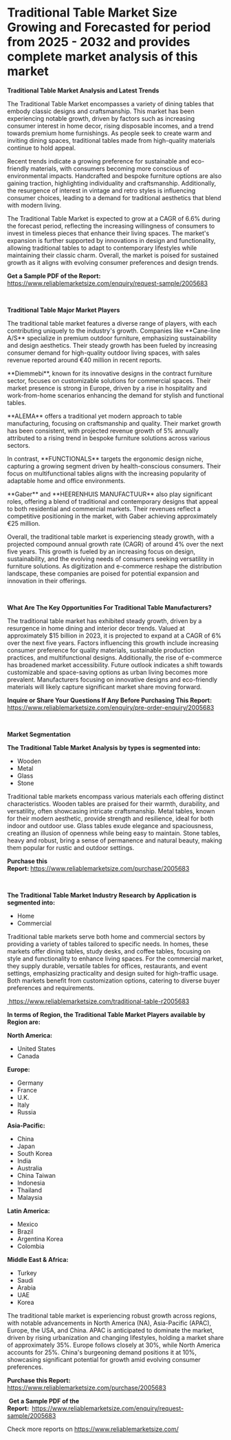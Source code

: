 <p><h1>Traditional Table Market Size Growing and Forecasted for period from 2025 - 2032 and provides complete market analysis of this market</h1></p><p><strong>Traditional Table Market Analysis and Latest Trends</strong></p>
<p><p>The Traditional Table Market encompasses a variety of dining tables that embody classic designs and craftsmanship. This market has been experiencing notable growth, driven by factors such as increasing consumer interest in home decor, rising disposable incomes, and a trend towards premium home furnishings. As people seek to create warm and inviting dining spaces, traditional tables made from high-quality materials continue to hold appeal. </p><p>Recent trends indicate a growing preference for sustainable and eco-friendly materials, with consumers becoming more conscious of environmental impacts. Handcrafted and bespoke furniture options are also gaining traction, highlighting individuality and craftsmanship. Additionally, the resurgence of interest in vintage and retro styles is influencing consumer choices, leading to a demand for traditional aesthetics that blend with modern living.</p><p>The Traditional Table Market is expected to grow at a CAGR of 6.6% during the forecast period, reflecting the increasing willingness of consumers to invest in timeless pieces that enhance their living spaces. The market's expansion is further supported by innovations in design and functionality, allowing traditional tables to adapt to contemporary lifestyles while maintaining their classic charm. Overall, the market is poised for sustained growth as it aligns with evolving consumer preferences and design trends.</p></p>
<p><strong>Get a Sample PDF of the Report:&nbsp;</strong> <a href="https://www.reliablemarketsize.com/enquiry/request-sample/2005683?utm_campaign=3120&utm_medium=2&utm_source=Github&utm_content=ia&utm_term=05042025&utm_id=traditional-table">https://www.reliablemarketsize.com/enquiry/request-sample/2005683</a></p>
<p>&nbsp;</p>
<p><strong>Traditional Table Major Market Players</strong></p>
<p><p>The traditional table market features a diverse range of players, with each contributing uniquely to the industry's growth. Companies like **Cane-line A/S** specialize in premium outdoor furniture, emphasizing sustainability and design aesthetics. Their steady growth has been fueled by increasing consumer demand for high-quality outdoor living spaces, with sales revenue reported around €40 million in recent reports.</p><p>**Diemmebi**, known for its innovative designs in the contract furniture sector, focuses on customizable solutions for commercial spaces. Their market presence is strong in Europe, driven by a rise in hospitality and work-from-home scenarios enhancing the demand for stylish and functional tables.</p><p>**ALEMA** offers a traditional yet modern approach to table manufacturing, focusing on craftsmanship and quality. Their market growth has been consistent, with projected revenue growth of 5% annually attributed to a rising trend in bespoke furniture solutions across various sectors.</p><p>In contrast, **FUNCTIONALS** targets the ergonomic design niche, capturing a growing segment driven by health-conscious consumers. Their focus on multifunctional tables aligns with the increasing popularity of adaptable home and office environments.</p><p>**Gaber** and **HEERENHUIS MANUFACTUUR** also play significant roles, offering a blend of traditional and contemporary designs that appeal to both residential and commercial markets. Their revenues reflect a competitive positioning in the market, with Gaber achieving approximately €25 million.</p><p>Overall, the traditional table market is experiencing steady growth, with a projected compound annual growth rate (CAGR) of around 4% over the next five years. This growth is fueled by an increasing focus on design, sustainability, and the evolving needs of consumers seeking versatility in furniture solutions. As digitization and e-commerce reshape the distribution landscape, these companies are poised for potential expansion and innovation in their offerings.</p></p>
<p>&nbsp;</p>
<p><strong>What Are The Key Opportunities For Traditional Table Manufacturers?</strong></p>
<p><p>The traditional table market has exhibited steady growth, driven by a resurgence in home dining and interior decor trends. Valued at approximately $15 billion in 2023, it is projected to expand at a CAGR of 6% over the next five years. Factors influencing this growth include increasing consumer preference for quality materials, sustainable production practices, and multifunctional designs. Additionally, the rise of e-commerce has broadened market accessibility. Future outlook indicates a shift towards customizable and space-saving options as urban living becomes more prevalent. Manufacturers focusing on innovative designs and eco-friendly materials will likely capture significant market share moving forward.</p></p>
<p><strong>Inquire or Share Your Questions If Any Before Purchasing This Report:</strong> <a href="https://www.reliablemarketsize.com/enquiry/pre-order-enquiry/2005683?utm_campaign=3120&utm_medium=2&utm_source=Github&utm_content=ia&utm_term=05042025&utm_id=traditional-table">https://www.reliablemarketsize.com/enquiry/pre-order-enquiry/2005683</a></p>
<p>&nbsp;</p>
<p><strong>Market Segmentation</strong></p>
<p><strong>The Traditional Table Market Analysis by types is segmented into:</strong></p>
<p><ul><li>Wooden</li><li>Metal</li><li>Glass</li><li>Stone</li></ul></p>
<p><p>Traditional table markets encompass various materials each offering distinct characteristics. Wooden tables are praised for their warmth, durability, and versatility, often showcasing intricate craftsmanship. Metal tables, known for their modern aesthetic, provide strength and resilience, ideal for both indoor and outdoor use. Glass tables exude elegance and spaciousness, creating an illusion of openness while being easy to maintain. Stone tables, heavy and robust, bring a sense of permanence and natural beauty, making them popular for rustic and outdoor settings.</p></p>
<p><strong>Purchase this Report:&nbsp;</strong><a href="https://www.reliablemarketsize.com/purchase/2005683?utm_campaign=3120&utm_medium=2&utm_source=Github&utm_content=ia&utm_term=05042025&utm_id=traditional-table">https://www.reliablemarketsize.com/purchase/2005683</a></p>
<p>&nbsp;</p>
<p><strong>The Traditional Table Market Industry Research by Application is segmented into:</strong></p>
<p><ul><li>Home</li><li>Commercial</li></ul></p>
<p><p>Traditional table markets serve both home and commercial sectors by providing a variety of tables tailored to specific needs. In homes, these markets offer dining tables, study desks, and coffee tables, focusing on style and functionality to enhance living spaces. For the commercial market, they supply durable, versatile tables for offices, restaurants, and event settings, emphasizing practicality and design suited for high-traffic usage. Both markets benefit from customization options, catering to diverse buyer preferences and requirements.</p></p>
<p><a href="https://www.reliablemarketsize.com/traditional-table-r2005683?utm_campaign=3120&utm_medium=2&utm_source=Github&utm_content=ia&utm_term=05042025&utm_id=traditional-table">&nbsp;https://www.reliablemarketsize.com/traditional-table-r2005683</a></p>
<p><strong>In terms of Region, the Traditional Table Market Players available by Region are:</strong></p>
<p>
    <p> <strong> North America: </strong>
        <ul>
            <li>United States</li>
            <li>Canada</li>
        </ul>
        </p> 
    <p> <strong> Europe: </strong>
        <ul>
            <li>Germany</li>
            <li>France</li>
            <li>U.K.</li>
            <li>Italy</li>
            <li>Russia</li>
        </ul>
        </p> 
    <p> <strong> Asia-Pacific: </strong>
        <ul>
            <li>China</li>
            <li>Japan</li>
            <li>South Korea</li>
            <li>India</li>
            <li>Australia</li>
            <li>China Taiwan</li>
            <li>Indonesia</li>
            <li>Thailand</li>
            <li>Malaysia</li>
        </ul>
        </p> 
    <p> <strong> Latin America: </strong>
        <ul>
            <li>Mexico</li>
            <li>Brazil</li>
            <li>Argentina Korea</li>
            <li>Colombia</li>
        </ul>
        </p> 
    <p> <strong> Middle East & Africa: </strong>
        <ul>
            <li>Turkey</li>
            <li>Saudi</li>
            <li>Arabia</li>
            <li>UAE</li>
            <li>Korea</li>
        </ul>
    </p>
    </p>
<p><p>The traditional table market is experiencing robust growth across regions, with notable advancements in North America (NA), Asia-Pacific (APAC), Europe, the USA, and China. APAC is anticipated to dominate the market, driven by rising urbanization and changing lifestyles, holding a market share of approximately 35%. Europe follows closely at 30%, while North America accounts for 25%. China's burgeoning demand positions it at 10%, showcasing significant potential for growth amid evolving consumer preferences.</p></p>
<p><strong>Purchase this Report: </strong><a href="https://www.reliablemarketsize.com/purchase/2005683?utm_campaign=3120&utm_medium=2&utm_source=Github&utm_content=ia&utm_term=05042025&utm_id=traditional-table">https://www.reliablemarketsize.com/purchase/2005683</a></p>
<p>&nbsp;<strong>Get a Sample PDF of the Report:&nbsp;&nbsp;</strong><a href="https://www.reliablemarketsize.com/enquiry/request-sample/2005683?utm_campaign=3120&utm_medium=2&utm_source=Github&utm_content=ia&utm_term=05042025&utm_id=traditional-table">https://www.reliablemarketsize.com/enquiry/request-sample/2005683</a></p>
<p><strong></strong></p>
<p>Check more reports on <a href="https://www.reliablemarketsize.com/?utm_campaign=3120&utm_medium=2&utm_source=Github&utm_content=ia&utm_term=05042025&utm_id=traditional-table">https://www.reliablemarketsize.com/</a></p>